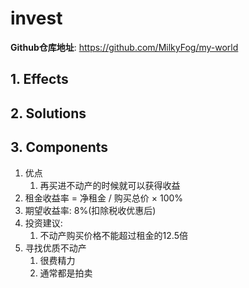 # invest

**Github仓库地址**: <https://github.com/MilkyFog/my-world>

## 1. **Effects**

## 2. **Solutions**

## 3. **Components**

1. 优点
   1. 再买进不动产的时候就可以获得收益
2. 租金收益率 = 净租金 / 购买总价 × 100%
3. 期望收益率: 8%(扣除税收优惠后)
4. 投资建议:
   1. 不动产购买价格不能超过租金的12.5倍
5. 寻找优质不动产
   1. 很费精力
   2. 通常都是拍卖
